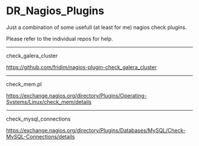 # DR_Nagios_Plugins

Just a combination of some usefull (at least for me) nagios check plugins.

Please refer to the individual repos for help.

---

check_galera_cluster

https://github.com/fridim/nagios-plugin-check_galera_cluster

---

check_mem.pl

https://exchange.nagios.org/directory/Plugins/Operating-Systems/Linux/check_mem/details

---

check_mysql_connections

https://exchange.nagios.org/directory/Plugins/Databases/MySQL/Check-MySQL-Connections/details
